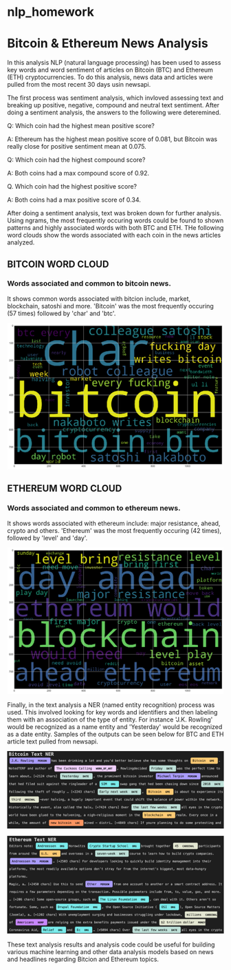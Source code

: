 # nlp_homework
# Bitcoin & Ethereum News Analysis

In this analysis NLP (natural language processing) has been used to assess key words and word sentiment of articles on Bitcoin (BTC) and Ethereum (ETH) cryptocurrencies. To do this analysis, news data and articles were pulled from the most recent 30 days usin newsapi.


The first process was sentiment analysis, which invloved assessing text and breaking up positive, negative, compound and neutral text sentiment.
After doing a sentiment analysis, the answers to the following were deteremined. 

Q: Which coin had the highest mean positive score?

A: Ethereum has the highest mean positive score of 0.081, but Bitcoin was really close for positive sentiment mean at 0.075.

Q: Which coin had the highest compound score?

A: Both coins had a max compound score of 0.92.

Q. Which coin had the highest positive score?

A: Both coins had a max positive score of 0.34.

After doing a sentiment analysis, text was broken down for further analysis. Using ngrams, the most frequently occuring words could be found to shown patterns and highly associated words with both BTC and ETH.
THe following word clouds show the words associated with each coin in the news articles analyzed.

## BITCOIN WORD CLOUD
### Words associated and common to bitcoin news.
It shows common words associated with bitcion include, market, blockchain, satoshi and more. 'Bitcoin' was the most frequently occuring (57 times) followed by 'char' and 'btc'.

![Bitcoin Wordcloud](./bitcoin_wordcloud.png)


## ETHEREUM WORD CLOUD
### Words associated and common to ethereum news.
It shows words associated with ethereum include: major resistance, ahead, crypto and others. 'Ethereum' was the most frequently occuring (42 times), followed by 'level' and 'day'.

![Ethereum Wordcloud](./ethereum_wordcloud.png)


Finally, in the text analysis a NER (named entity recognition) process was used. This involved looking for key words and identifiers and then labeling them with an association of the type of entity. For instance 'J.K. Rowling' would be recognized as a name entity and 'Yesterday' would be recognized as a date entity. Samples of the outputs can be seen below for BTC and ETH article text pulled from newsapi.

![Bitcoin NER](./btc_ner.png)

![Ethereum NER](./eth_ner.png)

These text analysis results and analysis code could be useful for building various machine learning and other data analysis models based on news and headlines regarding Bitcion and Ethereum topics. 
